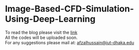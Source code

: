 # Image-Based-CFD-Simulation-Using-Deep-Learning

To read the blog please visit the [link](https://illusorytime.github.io/Image-Based-CFD-Using-Deep-Learning/) \
All the codes will be uploaded soon. \
For any suggestions please mail at: afzalhussain@iut-dhaka.edu
